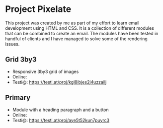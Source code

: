 # Project Pixelate

This project was created by me as part of my effort to learn email development using HTML and CSS. It is a collection of different modules that can be combined to create an email. The modules have been tested in handful of clients and I have managed to solve some of the rendering issues.

## Grid 3by3

- Responsive 3by3 grid of images
- Online: 
- Testi@: https://testi.at/proj/kgl8ibjes2j4uzzailj

## Primary

- Module with a heading paragraph and a button
- Online: 
- Testi@: https://testi.at/proj/aye5t52kun7puyrc3